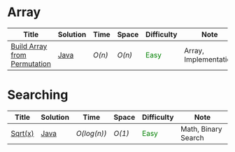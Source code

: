 # Array

Title                                                                                                                         | Solution                                                                                                          | Time         | Space         | Difficulty                                  | Note                            |
----------------------------------------------------------------------------------------------------------------------------- | ----------------------------------------------------------------------------------------------------------------- | ------------ | ------------- | ------------------------------------------- | --------------------------------|
[Build Array from Permutation](https://leetcode.com/problems/build-array-from-permutation/)                                   | [Java](./Arrays/Build-Array-from-Permutation.java)                                                                                | _O(n)_       | _O(n)_        | <span style="color: green">Easy</span>      | Array, Implementation           |










# Searching
Title                                                                                                                         | Solution                                                                                                          | Time              | Space         | Difficulty                                  | Note                            |
----------------------------------------------------------------------------------------------------------------------------- | ----------------------------------------------------------------------------------------------------------------- | ------------      | ------------- | ------------------------------------------- | --------------------------------|
[Sqrt(x)](https://leetcode.com/problems/sqrtx/)                                                                               | [Java](./Searching/Sqrt(x).java)                                                                                  | _O(log(n))_       | _O(1)_        | <span style="color: green">Easy</span>      | Math, Binary Search             |
